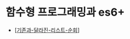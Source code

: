 # 함수형 프로그래밍과 es6+
- [[기존과-달라진-리스트-순회]]


[//begin]: # "Autogenerated link references for markdown compatibility"
[기존과-달라진-리스트-순회]: ../../../기존과-달라진-리스트-순회.md "기존과 달라진 리스트 순회"
[//end]: # "Autogenerated link references"